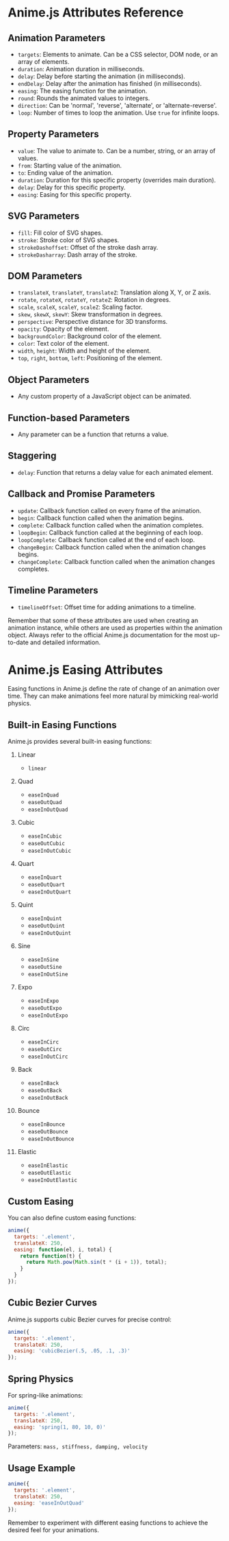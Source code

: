# Anime.js Attributes Reference

## Animation Parameters

- `targets`: Elements to animate. Can be a CSS selector, DOM node, or an array of elements.
- `duration`: Animation duration in milliseconds.
- `delay`: Delay before starting the animation (in milliseconds).
- `endDelay`: Delay after the animation has finished (in milliseconds).
- `easing`: The easing function for the animation.
- `round`: Rounds the animated values to integers.
- `direction`: Can be 'normal', 'reverse', 'alternate', or 'alternate-reverse'.
- `loop`: Number of times to loop the animation. Use `true` for infinite loops.

## Property Parameters

- `value`: The value to animate to. Can be a number, string, or an array of values.
- `from`: Starting value of the animation.
- `to`: Ending value of the animation.
- `duration`: Duration for this specific property (overrides main duration).
- `delay`: Delay for this specific property.
- `easing`: Easing for this specific property.

## SVG Parameters

- `fill`: Fill color of SVG shapes.
- `stroke`: Stroke color of SVG shapes.
- `strokeDashoffset`: Offset of the stroke dash array.
- `strokeDasharray`: Dash array of the stroke.

## DOM Parameters

- `translateX`, `translateY`, `translateZ`: Translation along X, Y, or Z axis.
- `rotate`, `rotateX`, `rotateY`, `rotateZ`: Rotation in degrees.
- `scale`, `scaleX`, `scaleY`, `scaleZ`: Scaling factor.
- `skew`, `skewX`, `skewY`: Skew transformation in degrees.
- `perspective`: Perspective distance for 3D transforms.
- `opacity`: Opacity of the element.
- `backgroundColor`: Background color of the element.
- `color`: Text color of the element.
- `width`, `height`: Width and height of the element.
- `top`, `right`, `bottom`, `left`: Positioning of the element.

## Object Parameters

- Any custom property of a JavaScript object can be animated.

## Function-based Parameters

- Any parameter can be a function that returns a value.

## Staggering

- `delay`: Function that returns a delay value for each animated element.

## Callback and Promise Parameters

- `update`: Callback function called on every frame of the animation.
- `begin`: Callback function called when the animation begins.
- `complete`: Callback function called when the animation completes.
- `loopBegin`: Callback function called at the beginning of each loop.
- `loopComplete`: Callback function called at the end of each loop.
- `changeBegin`: Callback function called when the animation changes begins.
- `changeComplete`: Callback function called when the animation changes completes.

## Timeline Parameters

- `timelineOffset`: Offset time for adding animations to a timeline.

Remember that some of these attributes are used when creating an animation instance, while others are used as properties within the animation object. Always refer to the official Anime.js documentation for the most up-to-date and detailed information.


# Anime.js Easing Attributes

Easing functions in Anime.js define the rate of change of an animation over time. They can make animations feel more natural by mimicking real-world physics.

## Built-in Easing Functions

Anime.js provides several built-in easing functions:

1. Linear
   - `linear`

2. Quad
   - `easeInQuad`
   - `easeOutQuad`
   - `easeInOutQuad`

3. Cubic
   - `easeInCubic`
   - `easeOutCubic`
   - `easeInOutCubic`

4. Quart
   - `easeInQuart`
   - `easeOutQuart`
   - `easeInOutQuart`

5. Quint
   - `easeInQuint`
   - `easeOutQuint`
   - `easeInOutQuint`

6. Sine
   - `easeInSine`
   - `easeOutSine`
   - `easeInOutSine`

7. Expo
   - `easeInExpo`
   - `easeOutExpo`
   - `easeInOutExpo`

8. Circ
   - `easeInCirc`
   - `easeOutCirc`
   - `easeInOutCirc`

9. Back
   - `easeInBack`
   - `easeOutBack`
   - `easeInOutBack`

10. Bounce
    - `easeInBounce`
    - `easeOutBounce`
    - `easeInOutBounce`

11. Elastic
    - `easeInElastic`
    - `easeOutElastic`
    - `easeInOutElastic`

## Custom Easing

You can also define custom easing functions:

```javascript
anime({
  targets: '.element',
  translateX: 250,
  easing: function(el, i, total) {
    return function(t) {
      return Math.pow(Math.sin(t * (i + 1)), total);
    }
  }
});
```

## Cubic Bezier Curves

Anime.js supports cubic Bezier curves for precise control:

```javascript
anime({
  targets: '.element',
  translateX: 250,
  easing: 'cubicBezier(.5, .05, .1, .3)'
});
```

## Spring Physics

For spring-like animations:

```javascript
anime({
  targets: '.element',
  translateX: 250,
  easing: 'spring(1, 80, 10, 0)'
});
```

Parameters: `mass, stiffness, damping, velocity`

## Usage Example

```javascript
anime({
  targets: '.element',
  translateX: 250,
  easing: 'easeInOutQuad'
});
```

Remember to experiment with different easing functions to achieve the desired feel for your animations.